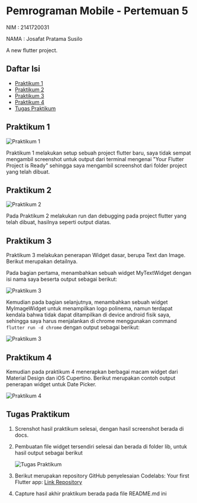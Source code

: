 # Pemrograman Mobile - Pertemuan 5

NIM :  2141720031

NAMA : Josafat Pratama Susilo

A new flutter project.

## Daftar Isi

- [Praktikum 1](#praktikum-1)
- [Praktikum 2](#praktikum-2)
- [Praktikum 3](#praktikum-3)
- [Praktikum 4](#praktikum-4)
- [Tugas Praktikum](#tugas-praktikum)

## Praktikum 1

![Praktikum 1](docs/01.png)

Praktikum 1 melakukan setup sebuah project flutter baru, saya tidak sempat mengambil screenshot untuk output dari terminal mengenai "Your Flutter Project is Ready" sehingga saya mengambil screenshot dari folder project yang telah dibuat.

## Praktikum 2

![Praktikum 2](docs/02.jpg)

Pada Praktikum 2 melakukan run dan debugging pada project flutter yang telah dibuat, hasilnya seperti output diatas.

## Praktikum 3

Praktikum 3 melakukan penerapan Widget dasar, berupa Text dan Image. Berikut merupakan detailnya.

Pada bagian pertama, menambahkan sebuah widget MyTextWidget dengan isi nama saya beserta output sebagai berikut:

![Praktikum 3](docs/03.jpg)

Kemudian pada bagian selanjutnya, menambahkan sebuah widget MyImageWidget untuk menampilkan logo polinema, namun terdapat kendala bahwa tidak dapat ditampilkan di device android fisik saya, sehingga saya harus menjalankan di chrome menggunakan command ```flutter run -d chrome``` dengan output sebagai berikut:

![Praktikum 3](docs/03_2.png)

## Praktikum 4

Kemudian pada praktikum 4 menerapkan berbagai macam widget dari Material Design dan iOS Cupertino. Berikut merupakan contoh output penerapan widget untuk Date Picker.

![Praktikum 4](docs/04.jpg)

## Tugas Praktikum

1. Screnshot hasil praktikum selesai, dengan hasil screenshot berada di docs.

2. Pembuatan file widget tersendiri selesai dan berada di folder lib, untuk hasil output sebagai berikut

   ![Tugas Praktikum](docs/Tugas.jpg)
3. Berikut merupakan repository GitHub penyelesaian Codelabs: Your first Flutter app: [Link Repository](https://github.com/yosaphatprs/first-flutter-app-codelab)

4. Capture hasil akhir praktikum berada pada file README.md ini
